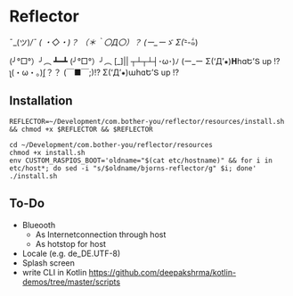 # Reflector

¯\_(ツ)_/¯  ( ・◇・)？ （＊｀〇Д〇）？       (ー_ーゞ   Σ(-᷅_-᷄๑)

(╯°□°）╯︵ ┻━┻    (╯°□°）╯︵ [_]||     ┬┴┬┴┤･ω･)ﾉ    (ー_ー    Σ(‘Д’⁕)𝐇հɑԵ’Տ up !?             ʅฺ(・ω・。)ʃฺ？？    (￣■￣;)!?      Σ(‘Д’⁕)ահɑԵ’Տ up !?

## Installation

```shell script
REFLECTOR=~/Development/com.bother-you/reflector/resources/install.sh && chmod +x $REFLECTOR && $REFLECTOR
```

```shell script
cd ~/Development/com.bother-you/reflector/resources
chmod +x install.sh
env CUSTOM_RASPIOS_BOOT='oldname="$(cat etc/hostname)" && for i in etc/host*; do sed -i "s/$oldname/bjorns-reflector/g" $i; done' ./install.sh
```

## To-Do

- Blueooth
  - As Internetconnection through host
  - As hotstop for host
- Locale (e.g. de_DE.UTF-8)
- Splash screen
- write CLI in Kotlin
  https://github.com/deepakshrma/kotlin-demos/tree/master/scripts  
